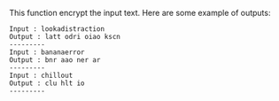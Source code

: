 This function encrypt the input text. Here are some example of outputs:

```
Input : lookadistraction
Output : latt odri oiao kscn
---------
Input : bananaerror
Output : bnr aao ner ar
---------
Input : chillout
Output : clu hlt io
---------
```
